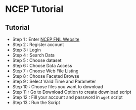 # NCEP Tutorial

## Tutorial
- Step 1 : Enter [NCEP FNL Website](https://rda.ucar.edu)
- Step 2 : Register account
- Step 3 : Login 
- Step 4 : Search Data
- Step 5 : Choose dataset
- Step 6 : Choose Data Access
- Step 7 : Choose Web File Listing
- Step 8 : Choose Faceted Browse
- Step 9 : Select Valid Time and Parameter
- Step 10 : Choose files you want to download
- Step 11 : Go to Download Option to create download script
- Step 12 : Fill your account and password in `wget` script
- Step 13 : Run the Script